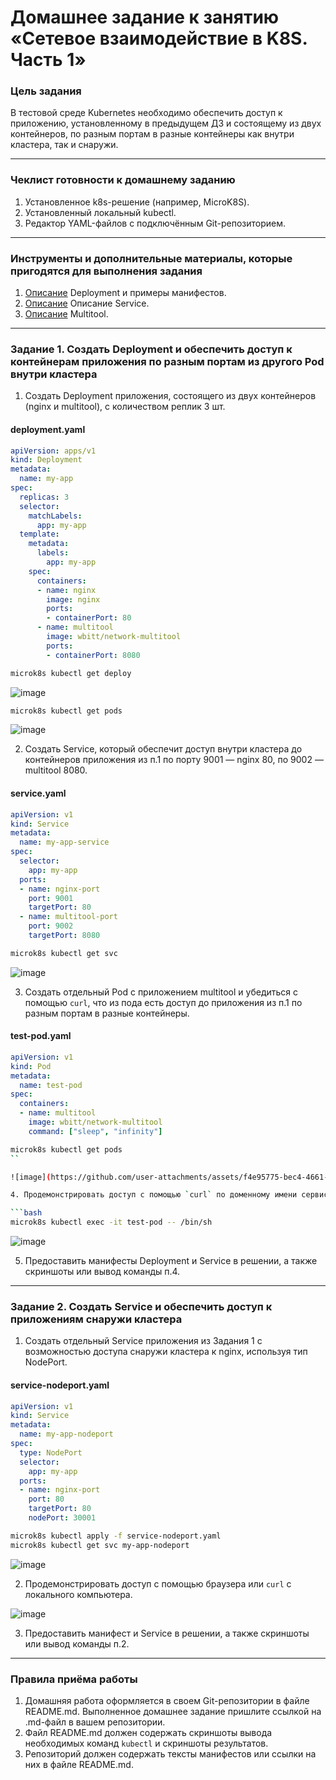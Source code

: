 # Домашнее задание к занятию «Сетевое взаимодействие в K8S. Часть 1»

### Цель задания

В тестовой среде Kubernetes необходимо обеспечить доступ к приложению, установленному в предыдущем ДЗ и состоящему из двух контейнеров, по разным портам в разные контейнеры как внутри кластера, так и снаружи.

------

### Чеклист готовности к домашнему заданию

1. Установленное k8s-решение (например, MicroK8S).
2. Установленный локальный kubectl.
3. Редактор YAML-файлов с подключённым Git-репозиторием.

------

### Инструменты и дополнительные материалы, которые пригодятся для выполнения задания

1. [Описание](https://kubernetes.io/docs/concepts/workloads/controllers/deployment/) Deployment и примеры манифестов.
2. [Описание](https://kubernetes.io/docs/concepts/services-networking/service/) Описание Service.
3. [Описание](https://github.com/wbitt/Network-MultiTool) Multitool.

------

### Задание 1. Создать Deployment и обеспечить доступ к контейнерам приложения по разным портам из другого Pod внутри кластера

1. Создать Deployment приложения, состоящего из двух контейнеров (nginx и multitool), с количеством реплик 3 шт.

#### deployment.yaml

```yaml
apiVersion: apps/v1
kind: Deployment
metadata:
  name: my-app
spec:
  replicas: 3
  selector:
    matchLabels:
      app: my-app
  template:
    metadata:
      labels:
        app: my-app
    spec:
      containers:
      - name: nginx
        image: nginx
        ports:
        - containerPort: 80
      - name: multitool
        image: wbitt/network-multitool
        ports:
        - containerPort: 8080

```
```bash
microk8s kubectl get deploy
```

![image](https://github.com/user-attachments/assets/2ea2f19c-61fe-483a-b12a-4d4b3f999f7e)

```bash
microk8s kubectl get pods
```

![image](https://github.com/user-attachments/assets/393273d4-69fb-420c-8ec1-e6e668452778)

2. Создать Service, который обеспечит доступ внутри кластера до контейнеров приложения из п.1 по порту 9001 — nginx 80, по 9002 — multitool 8080.

#### service.yaml

```yaml
apiVersion: v1
kind: Service
metadata:
  name: my-app-service
spec:
  selector:
    app: my-app
  ports:
  - name: nginx-port
    port: 9001
    targetPort: 80
  - name: multitool-port
    port: 9002
    targetPort: 8080
```

```bash
microk8s kubectl get svc
```

![image](https://github.com/user-attachments/assets/a5b87420-e200-4d5f-b4ce-ec7873b17a7c)

3. Создать отдельный Pod с приложением multitool и убедиться с помощью `curl`, что из пода есть доступ до приложения из п.1 по разным портам в разные контейнеры.

#### test-pod.yaml

```yaml
apiVersion: v1
kind: Pod
metadata:
  name: test-pod
spec:
  containers:
  - name: multitool
    image: wbitt/network-multitool
    command: ["sleep", "infinity"]
```

```bash
microk8s kubectl get pods
``

![image](https://github.com/user-attachments/assets/f4e95775-bec4-4661-a61b-f0505deb0c68)

4. Продемонстрировать доступ с помощью `curl` по доменному имени сервиса.

```bash
microk8s kubectl exec -it test-pod -- /bin/sh
```
![image](https://github.com/user-attachments/assets/47304166-8867-4aec-9a36-9a052ec70647)

5. Предоставить манифесты Deployment и Service в решении, а также скриншоты или вывод команды п.4.

------

### Задание 2. Создать Service и обеспечить доступ к приложениям снаружи кластера

1. Создать отдельный Service приложения из Задания 1 с возможностью доступа снаружи кластера к nginx, используя тип NodePort.

#### service-nodeport.yaml

```yaml
apiVersion: v1
kind: Service
metadata:
  name: my-app-nodeport
spec:
  type: NodePort
  selector:
    app: my-app
  ports:
  - name: nginx-port
    port: 80
    targetPort: 80
    nodePort: 30001
```
```bash
microk8s kubectl apply -f service-nodeport.yaml
microk8s kubectl get svc my-app-nodeport
```
![image](https://github.com/user-attachments/assets/50b236ab-b969-4c08-aa0b-fe75193c9143)

2. Продемонстрировать доступ с помощью браузера или `curl` с локального компьютера.

![image](https://github.com/user-attachments/assets/56c851da-6050-42bf-9fec-683dba0e26ec)

3. Предоставить манифест и Service в решении, а также скриншоты или вывод команды п.2.

------

### Правила приёма работы

1. Домашняя работа оформляется в своем Git-репозитории в файле README.md. Выполненное домашнее задание пришлите ссылкой на .md-файл в вашем репозитории.
2. Файл README.md должен содержать скриншоты вывода необходимых команд `kubectl` и скриншоты результатов.
3. Репозиторий должен содержать тексты манифестов или ссылки на них в файле README.md.

